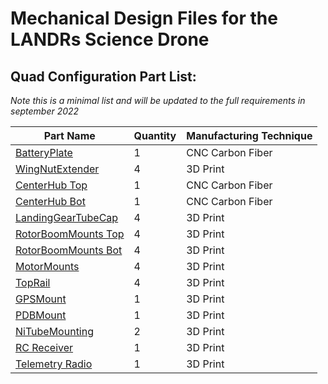 # Mechanical Design Files for the LANDRs Science Drone

## Quad Configuration Part List:
*Note this is a minimal list and will be updated to the full requirements in september 2022*

| Part Name           | Quantity | Manufacturing Technique |
|---------------------|----------|-------------------------|
| [BatteryPlate](https://github.com/landrs-toolkit/LANDRs-Science-Drone/tree/main/Design/MechanicalDesign/BatteryPlate)        | 1        | CNC Carbon Fiber        |
| [WingNutExtender](https://github.com/landrs-toolkit/LANDRs-Science-Drone/tree/main/Design/MechanicalDesign/BatteryPlate)     | 4        | 3D Print                |
| [CenterHub Top](https://github.com/landrs-toolkit/LANDRs-Science-Drone/tree/main/Design/MechanicalDesign/CenterHubs/TopPlate)       | 1        | CNC Carbon Fiber        |
| [CenterHub Bot](https://github.com/landrs-toolkit/LANDRs-Science-Drone/tree/main/Design/MechanicalDesign/CenterHubs/BottomPlate)       | 1        | CNC Carbon Fiber        |
| [LandingGearTubeCap](https://github.com/landrs-toolkit/LANDRs-Science-Drone/tree/main/Design/MechanicalDesign/LandingGear)  | 4        | 3D Print                |
| [RotorBoomMounts Top](https://github.com/landrs-toolkit/LANDRs-Science-Drone/tree/main/Design/MechanicalDesign/RotorBoomMounts) | 4        | 3D Print                |
| [RotorBoomMounts Bot](https://github.com/landrs-toolkit/LANDRs-Science-Drone/tree/main/Design/MechanicalDesign/RotorBoomMounts/NutInsert) | 4        | 3D Print                |
| [MotorMounts](https://github.com/landrs-toolkit/LANDRs-Science-Drone/tree/main/Design/MechanicalDesign/MotorMounts)         | 4        | 3D Print                |
| [TopRail](https://github.com/landrs-toolkit/LANDRs-Science-Drone/tree/main/Design/MechanicalDesign/RailMounting)             | 4        | 3D Print                |
| [GPSMount](https://github.com/landrs-toolkit/LANDRs-Science-Drone/tree/main/Design/MechanicalDesign/GPSMounts)            | 1        | 3D Print                |
| [PDBMount](https://github.com/landrs-toolkit/LANDRs-Science-Drone/tree/main/Design/MechanicalDesign/PDBMount)            | 1        | 3D Print                |
| [NiTubeMounting](https://github.com/landrs-toolkit/LANDRs-Science-Drone/tree/main/Design/MechanicalDesign/SensorMounts/NiTubeMounting)      | 2        | 3D Print                |
| [RC Receiver](https://github.com/landrs-toolkit/LANDRs-Science-Drone/tree/main/Design/MechanicalDesign/RadioReceivers)         | 1        | 3D Print                |
| [Telemetry Radio](https://github.com/landrs-toolkit/LANDRs-Science-Drone/tree/main/Design/MechanicalDesign/RadioReceivers)     | 1        | 3D Print                |
